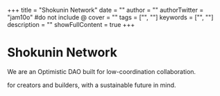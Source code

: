 +++
title = "Shokunin Network"
date = ""
author = ""
authorTwitter = "jam10o" #do not include @
cover = ""
tags = ["", ""]
keywords = ["", ""]
description = ""
showFullContent = true
+++
# Shokunin Network 
We are an Optimistic DAO built for low-coordination collaboration.

for creators and builders, with a sustainable future in mind.
